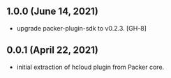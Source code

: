 ## 1.0.0 (June 14, 2021)
* upgrade packer-plugin-sdk to v0.2.3. [GH-8]

## 0.0.1 (April 22, 2021)
* initial extraction of hcloud plugin from Packer core.